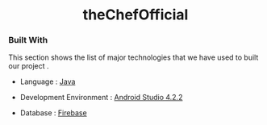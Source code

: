 #


<!--
*** Thanks for checking out the Best-README-Template. If you have a suggestion
*** that would make this better, please fork the repo and create a pull request
*** or simply open an issue with the tag "enhancement".
*** Thanks again! Now go create something AMAZING! :D
-->



<!-- PROJECT SHIELDS -->
<!--
*** I'm using markdown "reference style" links for readability.
*** Reference links are enclosed in brackets [ ] instead of parentheses ( ).
*** See the bottom of this document for the declaration of the reference variables
*** for contributors-url, forks-url, etc. This is an optional, concise syntax you may use.
*** https://www.markdownguide.org/basic-syntax/#reference-style-links
-->

<!-- PROJECT LOGO -->

<!--<p align="center">
    <img src="readmeImages/logo.png" alt="Logo" width="250" height="auto">
-->
  <h1 align="center">theChefOfficial
</h1>
  <!--<p align ="center">Online Cake and Flower Ordering Application
<!--
  <p align="center">
    Project overview and installation instructions
    <br />
    <a href="https://github.com/othneildrew/Best-README-Template"><strong>Explore the docs »</strong></a>
    <br />

  
  </p>
-->
</p>



<!-- TABLE OF CONTENTS 
<details open="open">
  <summary>Table of Contents</summary>
  <ol>
    <li><a href="#acknowledgements">Acknowledgements</a></li>
    <li>
      <a href="#about-the-project">About The Project</a>
      <ul>
        <li><a href="#built-with">Built With</a></li>
      </ul>
    </li>
    <li>
      <a href="#getting-started">Getting Started</a>
      <ul>
        <li><a href="#prerequisites">Prerequisites</a></li>
        <li><a href="#installation">Installation</a></li>
      </ul>
    </li>
    <li><a href="#usage">Usage</a></li>
    <!--<li><a href="#roadmap">Roadmap</a></li>
    <li><a href="#contributing">Contributing</a></li>
    <li><a href="#license">License</a></li>
    <li><a href="#contributors">Contributors</a></li>
  </ol>
</details>

## Acknowledgements

<p align="center"><a href="https://www.sliit.lk/" target="_blank"><img src="readmeImages/SLIIT_Logo_Crest.png" width="100"></a></p>

This is a project done for the Mobile Application Development module of BSc.(Hons.) Degree in Information Technology in Sri Lanka Institute of Information Technology


<!-- ABOUT THE PROJECT 
## About The Project

<!--[![Product Name Screen Shot][product-screenshot]](https://example.com)
<p>
Purchasing expensive products for short term use is not a viable option for many people. Therefore, 
many tend to rent the products when necessary. However, as we all have experienced, finding a 
product to rent is a tedious task. “Huwamaruwa” is a product rental app focused on Sri Lankan 
community that connects product owners and customers directly. The main intention of this app is to 
streamline the product rental process while exposing new opportunities for ordinary people to earn an 
extra income by renting out the products they own. They can rent out household products under 
several categories such as electronics, kitchen wares, outdoor tools and books. This app also enables 
equipment rental shops and individuals to take their operations online with a mobile-first rental 
solution. 
</p><p>
“Huwamaruwa” app allows customers to easily discover products they are looking to rent, see their 
availability and rental prices through the online store. In order to enable equal opportunities to 
everyone we are planning to implement, two types of rental products known as Premium and nonpremium. As the rental process involves some risk and products should be handled properly, we have 
implemented premium products category where our service team acts as middle party between 
customer and the product owner. Moreover, our delivery team picks up the product from the owner 
and delivers to the customer. The products are carefully inspected before delivering and returning. This 
ensures the safety of the product and the seller’s lost will be covered in case of product damage. 
Premium product customers will always get quality products at an extra cost. 
</p><p>
Non premium products don’t involve our intervention and seller and buyer should arrange the deal 
themselves. This category connects both parties directly and we expect this feature may persuade 
many people to use the app. 
</p>
Product owners can list the items and send offers to buyer requests. They can also manage all 
necessary functions such as edit or delete listings. Buyers can rent products, review them or request 
new products. Once reservations have been made online, premium product customers can pay for 
their rental through the app. A variety of methods, from credit cards to cash on delivery are supported. 
Admin functions such as delivery management and customer support are also built into the app.
-->
### Built With

This section shows the list of major technologies that we have used to  built our project . 
* Language : [Java](https://www.java.com/en/)










* Development Environment : [Android Studio 4.2.2](https://developer.android.com/studio?gclsrc=ds&gclsrc=ds&gclid=CMfRvbCWqPACFZSzjgodgn8HSg)



* Database : [Firebase](https://firebase.google.com/?gclsrc=ds&gclsrc=ds&gclid=COjAs9qXqPACFZKtjgodGfUPrg)



<!-- GETTING STARTED 
## Getting Started

In order to be fully funtional and uprunning the following should be followed

### Prerequisites

The following applications must be installed
* Java 8 - jdk
* Java 8 - JRE
* Android Studio 4.1.3
<!--
  ```sh
  npm install npm@latest -g
  ```

### Installation


1. Clone the repository
   ```sh
   git clone https://github.com/salitha10/Huwamaruwa-Android-App.git
   ```
2. Open the Application using Android Studio


 
<!--   ```
7. Enter your API in `config.js`
   ```JS
   const API_KEY = 'ENTER YOUR API';
   ```
   -->



<!-- USAGE EXAMPLES 
## Usage

Use this space to show useful examples of how a project can be used. Additional screenshots, code examples and demos work well in this space. You may also link to more resources.

_For more examples, please refer to the [Documentation](https://example.com)_



<!-- ROADMAP
## Roadmap

See the [open issues](https://github.com/othneildrew/Best-README-Template/issues) for a list of proposed features (and known issues).

 -->

<!-- CONTRIBUTING 
## Contributing

Contributions are what make the open source community such an amazing place to be learn, inspire, and create. Any contributions you make are **greatly appreciated**.

1. Clone the project <br>`git clone https://github.com/salitha10/Huwamaruwa-Android-App.git`
2. Create your Feature Branch<br> `git checkout -b feature/AmazingFeature`
3. Commit your Changes <br>`git commit -m 'Add some AmazingFeature'`
4. Push to the Branch <br>`git push origin feature/AmazingFeature`
5. Open a Pull Request



<!-- LICENSE 
## License

Distributed under the MIT License. See `LICENSE` for more information.



<!-- CONTACT 
## Contact

Your Name - [@your_twitter](https://twitter.com/your_username) - email@example.com

Project Link: [https://github.com/salukadev/Pharmac-OMS.git](https://github.com/salukadev/Pharmac-OMS.git)
-->

<!-- ACKNOWLEDGEMENTS  -->


<!--## Contributors








<!-- MARKDOWN LINKS & IMAGES -->
<!-- https://www.markdownguide.org/basic-syntax/#reference-style-links -->
[contributors-shield]: https://img.shields.io/github/contributors/othneildrew/Best-README-Template.svg?style=for-the-badge
[contributors-url]: https://github.com/othneildrew/Best-README-Template/graphs/contributors
[forks-shield]: https://img.shields.io/github/forks/othneildrew/Best-README-Template.svg?style=for-the-badge
[forks-url]: https://github.com/othneildrew/Best-README-Template/network/members
[stars-shield]: https://img.shields.io/github/stars/othneildrew/Best-README-Template.svg?style=for-the-badge
[stars-url]: https://github.com/othneildrew/Best-README-Template/stargazers
[issues-shield]: https://img.shields.io/github/issues/othneildrew/Best-README-Template.svg?style=for-the-badge
[issues-url]: https://github.com/othneildrew/Best-README-Template/issues
[license-shield]: https://img.shields.io/github/license/othneildrew/Best-README-Template.svg?style=for-the-badge
[license-url]: https://github.com/othneildrew/Best-README-Template/blob/master/LICENSE.txt
[linkedin-shield]: https://img.shields.io/badge/-LinkedIn-black.svg?style=for-the-badge&logo=linkedin&colorB=555
[linkedin-url]: https://linkedin.com/in/othneildrew
[product-screenshot]: images/screenshot.png


